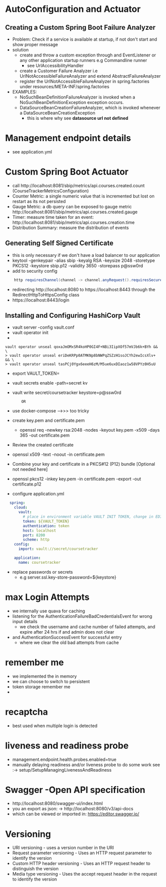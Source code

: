 # AutoConfiguration and Actuator

## Creating a Custom Spring Boot Failure Analyzer
- Problem: Check if a service is available at startup, if not don't start and show proper message
- solution
  - create and throw a custom exception through and EventListener or any other application startup runners e.g Commandline runner
    - see UrlAccessibilityHandler
  - create a Customer Failure Analyzer i.e UrlNotAccessibleFailureAnalyzer and extend AbstractFailureAnalyzer<CustomException>
  - register the UrlNotAccessibleFailureAnalyzer in spring.factories under resources/META-INF/spring.factories
- EXAMPLES: 
  - NoSuchBeanDefinitionFailureAnalyzer is invoked when a NoSuchBeanDefinitionException exception occurs.
  - DataSourceBeanCreationFailureAnalyzer, which is invoked whenever a DataSourceBeanCreationException
    - this is where why see **datasource url not defined**

# Management endpoint details
- see application.yml

# Custom Spring Boot Actuator
- call http://localhost:8081/sbip/metrics/api.courses.created.count  (CourseTrackerMetricsConfiguration)
- Counter Metric: a single numeric value that is incremented but lost on restart as its not persisted
- Gauge Metric: a db query can be exposed to gauge metric http://localhost:8081/sbip/metrics/api.courses.created.gauge
- Timer: measure time taken for an event: http://localhost:8081/sbip/metrics/api.courses.creation.time
- Distribution Summary: measure the distribution of events


## Generating Self Signed Certificate
- this is only necessary if we don't have a load balancer to our application
- keytool -genkeypair -alias sbip -keyalg RSA -keysize 2048 -storetype PKCS12 -keystore sbip.p12 -validity 3650 -storepass p@ssw0rd
- add to security config
```java
    http requiresChannel(channel -> channel.anyRequest().requiresSecure()) // enforcing ssl
```
- redirecting http://localhost:8080 to https://localhost:8443  through the RedirectHttpToHttpsConfig class
- https://localhost:8443/login


## Installing and Configuring HashiCorp Vault
- vault server -config vault.conf
- vault operator init
- 
```commandline
vault operator unseal qoxaJmOMxSR4koHP0GI4F+NBi3IipXOf57mVJb6k+BYh && \
> vault operator unseal eriDeKRPp0ATMKNp8bNWPqZSZzH1soJCYh2ewIcsXlv+ && \
> vault operator unseal tasPCj0Ygx6eeeH6zM/M5ue6uxDIaoz1w58VPYz0H5uU

```

- export VAULT_TOKEN=<INITIAL ROOT TOKEN>

- vault secrets enable -path=secret kv
- vault write secret/coursetracker keystore=p@ssw0rd
      
          OR
- use docker-compose  -->>> too tricky
- create key.pem and certificate.pem
  - openssl req -newkey rsa:2048 -nodes -keyout key.pem -x509 -days 365 -out certificate.pem
- Review the created certificate
- openssl x509 -text -noout -in certificate.pem
- Combine your key and certificate in a PKCS#12 (P12) bundle [Optional not needed here]
-  openssl pkcs12 -inkey key.pem -in certificate.pem -export -out certificate.p12

- configure application.yml
```yaml
  spring:  
    cloud:
      vault:
        # place in environment variable VAULT INIT TOKEN, change in EDIT BUILD CONFIGURATION
        token: ${VAULT_TOKEN}
        authentication: token
        host: localhost
        port: 8200
        scheme: http
    config:
      import: vault://secret/coursetracker

    application:
      name: coursetracker
```

- replace passwords or secrets
  - e.g server.ssl.key-store-password=${keystore}


# max Login Attempts
- we internally use quava for caching
- listening for the AuthenticationFailureBadCredentialsEvent for wrong input details
  - we check the username and cache number of failed attempts, and expire after 24 hrs if and admin does not clear
- and AuthenticationSuccessEvent for successful entry
  -  where we clear the old bad attempts from cache

# remember me
- we implemented the in memory
- we can choose to switch to persistent
- token storage remember me
- 
# recaptcha
- best used when multiple login is detected

# liveness and readiness probe
- management.endpoint.health.probes.enabled=true
- manually delaying readiness and/or liveness probe to do some work see :-> setup/SetupManagingLivenessAndReadiness

# Swagger -Open API specification
- http://localhost:8080/swagger-ui/index.html
- you an export as json: -> http://localhost:8080/v3/api-docs
- which can be viewed or imported in: https://editor.swagger.io/

# Versioning
- URI versioning - uses a version number in the URI
- Request parameter versioning - Uses an HTTP request parameter to identify the version
- Custom HTTP header versioning  - Uses an HTTP request header to distinguish the version
- Media type versioning - Uses the accept request header in the request to identify the version 
